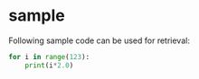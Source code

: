 # sample
Following sample code can be used for retrieval:

```python
for i in range(123):
	print(i*2.0)
```
